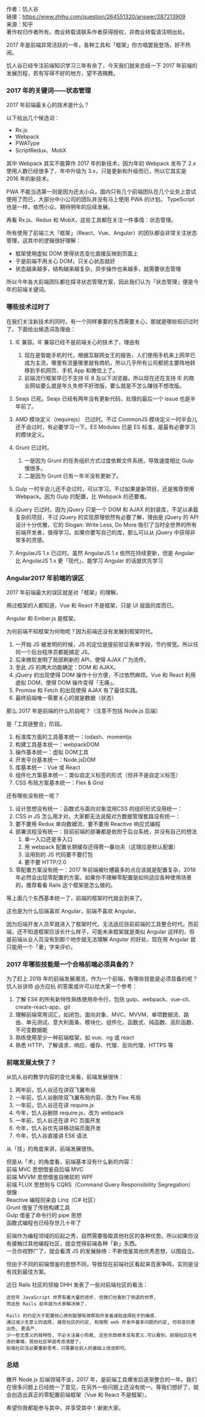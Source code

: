 作者：饥人谷  
链接：https://www.zhihu.com/question/264551320/answer/287213909  
来源：知乎  
著作权归作者所有。商业转载请联系作者获得授权，非商业转载请注明出处。

2017 年是前端异常活跃的一年，各种工具和「框架」你方唱罢我登场，好不热闹。

饥人谷已经专注前端知识学习三年有余了，今天我们就来总结一下 2017 年前端的发展历程，若有写得不好的地方，望不吝赐教。  
### 2017 年的关键词——状态管理  

2017 年前端最关心的技术是什么？  

以下给出几个候选词：

 - Rx.js
 - Webpack
 - PWAType
 - ScriptRedux、MobX  
 
其中 Webpack 其实不能算作 2017 年的新技术，因为年初 Webpack 发布了 2.x 使用人数已经很多了，年中升级为 3.x，只是更新和升级而已，所以它其实是 2016 年的新技术。  

PWA 不能当选第一则是因为还太小众，国内只有几个前端团队在几个业务上尝试使用了而已，大部分中小公司的团队并没有马上使用 PWA 的计划。
TypeScript 也是一样，依然小众，期待明年的后续发展。  

再看 Rx.js、Redux 和 MobX，这些工具都在关注一件事情：状态管理。  

所有使用了前端三大「框架」（React、Vue、Angular）的团队都会非常关注状态管理，这其中的逻辑很好理解：  

- 框架使用虚拟 DOM 使得状态变化直接反映到页面上
- 于是前端不用关心 DOM，只关心状态就好
- 状态越来越多，结构越来越复杂，异步操作也来越多，就需要状态管理  

所以今年各大前端团队都在探寻状态管理方案，因此我们认为「状态管理」便是今年的前端关键词。  

### 哪些技术过时了  
在我们关注新技术的同时，有一个同样重要的东西需要关心，那就是哪些知识过时了。下面给出候选词及理由：  

  1. IE 兼容。IE 兼容已经不是前端关心的技术了，理由有  
 
        1. 现在是智能手机时代，根据互联网女王的报告，人们使用手机来上网早已成为主流，哪里有流量哪里就有商机，所以几乎所有公司都把主要阵地转移到手机网页、手机 App 和微信上了。  
        2. 前端流行框架早已不支持 IE 8 及以下浏览器。所以现在还在支持 IE 的商业网站要么就是年久失修不好改版，要么就是不怎么赚钱不想改版。  
  2. Seajs 已死。Seajs 已经有两年没有更新代码，处理的最后一个 issue 也是半年前了。  
  3. AMD 模块定义（requirejs） 已过时。不过 CommonJS 模块定义一时半会儿还不会过时，有必要学习一下。ES Modules 已是 ES 标准，是最有必要学习的模块定义。  
  4. Grunt 已过时。  
        1. 一是因为 Grunt 的任务组织方式过度依赖文件系统，导致速度相比 Gulp 慢很多。  
        2. 二是因为 Grunt 已有一年半没有更新了。
  5. Gulp 一时半会儿还不会过时，可以学习。不过如果是新项目，还是推荐使用 Webpack。因为 Gulp 的配置，比 Webpack 的还要难。  
  6. jQuery 已过时。因为 jQuery 只是一个 DOM 和 AJAX 的封装库，不足以承载复杂的项目，不过 jQuery 的实现原理依然有必要了解，理由是 jQuery 的 API 设计十分优雅，它的 Slogan: Write Less, Do More 吸引了当时全世界的所有前端开发者，值得学习。如果你要写自己的库，那么可以从 jQuery 中获得非常多的灵感。
  7. AngularJS 1.x 已过时。虽然 AngularJS 1.x 依然在持续更新，但是 Angular 比 AngularJS 1.x 更「现代」，能学习 Angular 的话就优先学习  

### Angular2017 年前端的误区  

2017 年前端最大的误区就是对「框架」的理解。  

用过框架的人都知道，Vue 和 React 不是框架，只是 UI 层面的库而已。  

Angular 和 Ember.js 是框架。  

为何前端不知框架为何物呢？因为前端还没有发展到框架时代。  

  1. 一开始 JS 被发明的时候，JS 的定位是提前验证表单字段，节约带宽。所以任何一个后台程序员都能搞定 JS。  
  2. 后来微软发明了局部刷新的 API，使得 AJAX 广为流传。  
  3. 至此 JS 的两大功能确定：DOM 和 AJAX。
  4. jQuery 的出现使得 DOM 操作十分方便，不过依然麻烦。Vue 和 React 利用虚拟 DOM，使得 DOM 操作变得「无痛」。
  5. Promise 和 Fetch 的出现使得 AJAX 有了最佳实践。
  6. 最终前端唯一需要关心的就是数据（状态）  

那么 2017 年是前端的什么阶段呢？（注意不包括 Node.js 后端）  

是「工具链整合」阶段。  

 1. 标准库方面的工具基本统一：lodash、momentjs
 2. 构建工具基本统一：webpackDOM 
 3. 操作基本统一：虚拟 DOM工具
 4. 开发平台基本统一：Node.jsDOM 
 5. 库基本统一：Vue 或 React
 6. 组件化方案基本统一：类似自定义标签的形式（但并不是自定义标签）
 7. CSS 布局方案基本统一：Flex & Grid

还有哪些没有统一呢？

 1. 设计思想没有统一：函数式与面向对象混用CSS 的组织形式没用统一：
 2. CSS in JS 怎么用才对，大家都无法说服对方数据管理套路没有统一：
 3. 要不要用 Redux 单向数据流、要不要用 Reactive 响应式编程
 4. 部署流程没有统一：目前前端的部署都是依附于后台系统，并没有自己的想法
     1. 单一入口还是多入口
     2. 用 webpack 配置长期缓存还得费一番功夫（这理应是默认配置）
     3. 没用到的 JS 代码要不要打包
     4. 要不要 HTTP/2.0
 5. 零配置方案没有统一：2017 年前端被吐槽最多的点应该就是配置复杂，2018 年必然会出现零配置的方案。如果你不理解零配置是如何适应各种使用场景的，推荐看看 Rails 这个框架是怎么做的。

等上面几个东西基本统一了，前端的框架时代就会到来了。 

这也是为什么后端喜欢 Angular，前端不喜欢 Angular。  

因为后端开发人员早就进入了框架时代，无法适应目前前端的工具整合时代。而前端，还不知道框架应该长什么样子，可能未来框架就是类似 Angular 这样的，但是前端从业人员没有到那个地步就无法理解 Angular 的好处，现在用 Angular 就只能用一个「重」字来评价。

### 2017 年哪些技能是一个合格前端必须具备的？ 

为了赶上 2018 年的前端发展潮流，作为一个前端，有哪些技能是必须具备的呢？  
饥人谷讲师 @方应杭 的答案或许可以给大家一个参考：  
  1. 了解 ES6 的所有新特性熟练使用命令行，包括 gulp、webpack、vue-cli、create-react-app、git  
  2. 理解前端常用词汇，如闭包、面向对象、MVC、MVVM、单项数据流、路由、单元测试、意大利面条、模块化、组件化、函数式、纯函数、高阶函数、不可变数据能  
  3. 熟练使用至少一种前端框架，如 vue、ng 或 react  
  4. 熟悉 HTTP，了解请求、响应、缓存、代理、反向代理、HTTPS 等

### 前端发展太快了？
从饥人谷的教学内容的变化来看，前端发展很快：  

  1. 两年前，饥人谷还在讲双飞翼布局  
  2. 一年前，饥人谷删除双飞翼布局内容，改为 Flex 布局  
  3. 一年前，饥人谷还在讲 require.js  
  4. 今年，饥人谷删除 require.js，改为 webpack  
  5. 一年前，饥人谷还在讲 PC 页面开发  
  6. 今年，饥人谷优先讲移动端页面开发  
  7. 今年，饥人谷直接讲 ES6 语法

从「技」的角度来讲，前端发展很快。  

但是从「术」的角度看，前端基本没有什么新的内容：  
  前端 MVC 思想借鉴自后端 MVC  
  前端 MVVM 思想借鉴自微软的 WPF  
  前端 FLUX 思想则与 CQRS（Command Query Responsibility Segregation）很像  
  Reactive 编程则来自 Linq（C# 社区）  
  Grunt 借鉴了传统构建工具  
  Gulp 借鉴了命令行的 pipe 思想  
  函数式编程也已经存世几十年了  
  
前端作为编程领域的后起之秀，自然需要吸取其他社区的各种优势。所以如果你没有接触过其他编程社区，就会觉得前端各种「新」东西。  
一旦你视野广了，就会看清 JS 的发展脉络：不断借鉴其他优秀思想，以图自立。  

但由于不同的前端借鉴的思想不同，导致现在前端社区看起来百家争鸣，实则是没有找到最佳方案。  

近日 Rails 社区的领袖 DHH 发表了一些对前端社区的看法：

    这些年 JavaScript 世界有着大量的进步, 但我们也看到了倒退的世界, 
    而这些 Rails 前年就为大家解决掉了.  
    
    Rails 的约定大于配置核心原则能够有效帮助开发者减轻选择轮子的痛感. 
    通过减少无意义的选择, 接受社区的约定, 和按照 web 开发中基本问题的约定, 你将变的更出色, 更高产.
    少一些无意义的独特性, 不必关注最小剪裁, 这些东西根本没有意义.可以看到，前端社区在考虑的事情，其他社区早就考虑清楚了，
    前端社区没必要重新思考，只需要在前人的基础上改进即可。
    
### 总结

撇开 Node.js 后端领域不谈，2017 年，是前端工具爆发后逐渐整合的一年。我们在很多问题上已经统一了意见，在另外一些问题上还没有统一。等我们想好了，就会创造出真正的零配置前端框架（Vue 和 React 不是框架）。
 
   
希望你我都能参与其中，并享受其中！谢谢大家。

